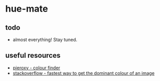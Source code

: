 # hue-mate

## todo
- almost everything! Stay tuned.

## useful resources
- [pieroxy - colour finder](https://pieroxy.net/blog/pages/color-finder/demo.html)
- [stackoverflow - fastest way to get the dominant colour of an image](https://stackoverflow.com/questions/5050250/fast-way-of-getting-the-dominant-color-of-an-image)
